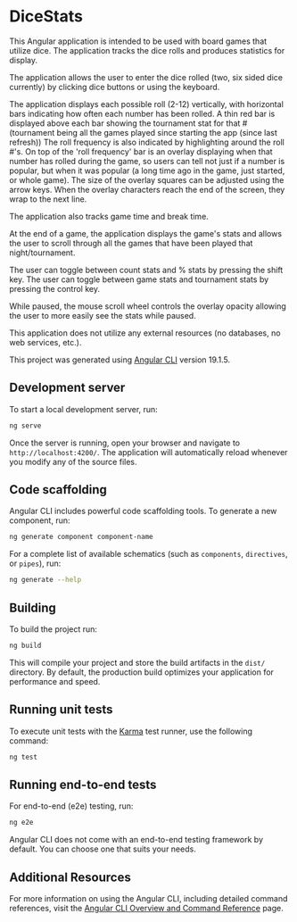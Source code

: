 # DiceStats

This Angular application is intended to be used with board games that utilize dice.  The application tracks the dice rolls and produces statistics for display.

The application allows the user to enter the dice rolled (two, six sided dice currently) by clicking dice buttons or using the keyboard.

The application displays each possible roll (2-12) vertically, with horizontal bars indicating how often each number has been rolled.
A thin red bar is displayed above each bar showing the tournament stat for that # (tournament being all the games played since starting the app (since last refresh))
The roll frequency is also indicated by highlighting around the roll #'s.
On top of the 'roll frequency' bar is an overlay displaying when that number has rolled during the game, so users can tell not just if a number is popular, but when it was popular (a long time ago in the game, just started, or whole game).  The size of the overlay squares can be adjusted using the arrow keys.  When the overlay characters reach the end of the screen, they wrap to the next line.

The application also tracks game time and break time.

At the end of a game, the application displays the game's stats and allows the user to scroll through all the games that have been played that night/tournament.

The user can toggle between count stats and % stats by pressing the shift key.
The user can toggle between game stats and tournament stats by pressing the control key.

While paused, the mouse scroll wheel controls the overlay opacity allowing the user to more easily see the stats while paused.

This application does not utilize any external resources (no databases, no web services, etc.).


This project was generated using [Angular CLI](https://github.com/angular/angular-cli) version 19.1.5.

## Development server

To start a local development server, run:

```bash
ng serve
```

Once the server is running, open your browser and navigate to `http://localhost:4200/`. The application will automatically reload whenever you modify any of the source files.

## Code scaffolding

Angular CLI includes powerful code scaffolding tools. To generate a new component, run:

```bash
ng generate component component-name
```

For a complete list of available schematics (such as `components`, `directives`, or `pipes`), run:

```bash
ng generate --help
```

## Building

To build the project run:

```bash
ng build
```

This will compile your project and store the build artifacts in the `dist/` directory. By default, the production build optimizes your application for performance and speed.

## Running unit tests

To execute unit tests with the [Karma](https://karma-runner.github.io) test runner, use the following command:

```bash
ng test
```

## Running end-to-end tests

For end-to-end (e2e) testing, run:

```bash
ng e2e
```

Angular CLI does not come with an end-to-end testing framework by default. You can choose one that suits your needs.

## Additional Resources

For more information on using the Angular CLI, including detailed command references, visit the [Angular CLI Overview and Command Reference](https://angular.dev/tools/cli) page.
